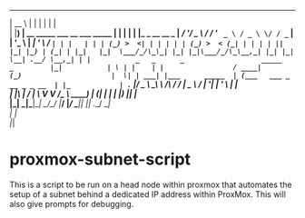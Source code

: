  _____                                    _   _      _                
|  __ \                                  | | | |    | |               
| |__) | __ _____  ___ __ ___   _____  __| | | |__  | |_ _ __   __ _ 
|  ___/ '__/ _ \ \/ / '_ ` _ \ / _ \ \/ / _` | | '_ \ | __| '_ \ / _` |
| |   | | | (_) >  <| | | | | | (_) >  < (_| | | | | || |_| |_) | (_| |
|_|   |_|  \___/_/\_\_| |_| |_|\___/_/\_\__,_| |_| |_| \__| .__/ \__,_|
                                                          | |          
 _   _      _                   _____           _         |_|          
| \ | |    | |                 / ____|         (_)                     
|  \| | ___| |___      _____  | (___   ___ _ __ _ _ __  | |_           
| . ` |/ _ \ __\ \ /\ / / __|  \___ \ / __| '__| | '_ \ | __|          
| |\  |  __/ |_ \ V  V /\__ \  ____) | (__| |  | | |_) || |_           
|_| \_|\___|\__| \_/\_/ |___/ |_____/ \___|_|  |_| .__/  \__|          
                                                 | |                   
                                                 |_|                   


# proxmox-subnet-script
This is a script to be run on a head node within proxmox that automates the setup of a subnet behind a dedicated IP address within ProxMox. This will also give prompts for debugging. 
